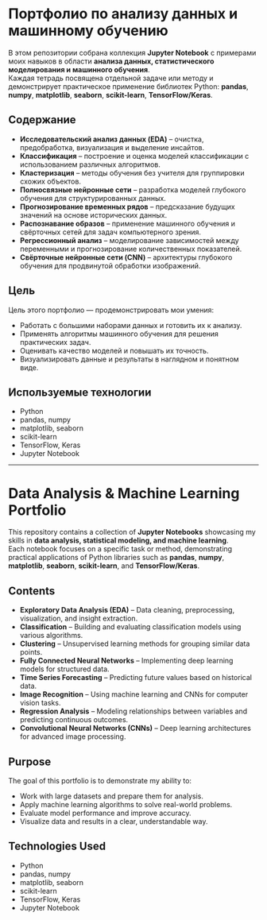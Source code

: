 # Портфолио по анализу данных и машинному обучению

В этом репозитории собрана коллекция **Jupyter Notebook** с примерами моих навыков в области **анализа данных, статистического моделирования и машинного обучения**.  
Каждая тетрадь посвящена отдельной задаче или методу и демонстрирует практическое применение библиотек Python: **pandas**, **numpy**, **matplotlib**, **seaborn**, **scikit-learn**, **TensorFlow/Keras**.

## Содержание

- **Исследовательский анализ данных (EDA)** – очистка, предобработка, визуализация и выделение инсайтов.  
- **Классификация** – построение и оценка моделей классификации с использованием различных алгоритмов.  
- **Кластеризация** – методы обучения без учителя для группировки схожих объектов.  
- **Полносвязные нейронные сети** – разработка моделей глубокого обучения для структурированных данных.  
- **Прогнозирование временных рядов** – предсказание будущих значений на основе исторических данных.  
- **Распознавание образов** – применение машинного обучения и свёрточных сетей для задач компьютерного зрения.  
- **Регрессионный анализ** – моделирование зависимостей между переменными и прогнозирование количественных показателей.  
- **Свёрточные нейронные сети (CNN)** – архитектуры глубокого обучения для продвинутой обработки изображений.  

## Цель

Цель этого портфолио — продемонстрировать мои умения:  
- Работать с большими наборами данных и готовить их к анализу.  
- Применять алгоритмы машинного обучения для решения практических задач.  
- Оценивать качество моделей и повышать их точность.  
- Визуализировать данные и результаты в наглядном и понятном виде.  

## Используемые технологии
- Python  
- pandas, numpy  
- matplotlib, seaborn  
- scikit-learn  
- TensorFlow, Keras  
- Jupyter Notebook

---

# Data Analysis & Machine Learning Portfolio

This repository contains a collection of **Jupyter Notebooks** showcasing my skills in **data analysis, statistical modeling, and machine learning**.  
Each notebook focuses on a specific task or method, demonstrating practical applications of Python libraries such as **pandas**, **numpy**, **matplotlib**, **seaborn**, **scikit-learn**, and **TensorFlow/Keras**.

## Contents

- **Exploratory Data Analysis (EDA)** – Data cleaning, preprocessing, visualization, and insight extraction.  
- **Classification** – Building and evaluating classification models using various algorithms.  
- **Clustering** – Unsupervised learning methods for grouping similar data points.  
- **Fully Connected Neural Networks** – Implementing deep learning models for structured data.  
- **Time Series Forecasting** – Predicting future values based on historical data.  
- **Image Recognition** – Using machine learning and CNNs for computer vision tasks.  
- **Regression Analysis** – Modeling relationships between variables and predicting continuous outcomes.  
- **Convolutional Neural Networks (CNNs)** – Deep learning architectures for advanced image processing.  

## Purpose

The goal of this portfolio is to demonstrate my ability to:  
- Work with large datasets and prepare them for analysis.  
- Apply machine learning algorithms to solve real-world problems.  
- Evaluate model performance and improve accuracy.  
- Visualize data and results in a clear, understandable way.  

## Technologies Used
- Python  
- pandas, numpy  
- matplotlib, seaborn  
- scikit-learn  
- TensorFlow, Keras  
- Jupyter Notebook
